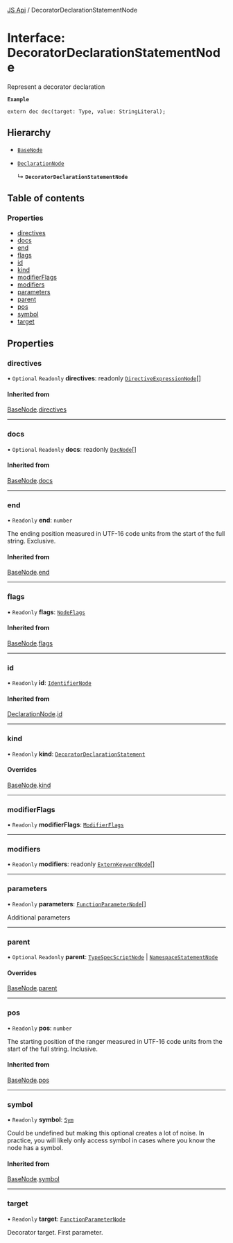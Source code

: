 [JS Api](../index.md) / DecoratorDeclarationStatementNode

# Interface: DecoratorDeclarationStatementNode

Represent a decorator declaration

**`Example`**

```typespec
extern dec doc(target: Type, value: StringLiteral);
```

## Hierarchy

- [`BaseNode`](BaseNode.md)

- [`DeclarationNode`](DeclarationNode.md)

  ↳ **`DecoratorDeclarationStatementNode`**

## Table of contents

### Properties

- [directives](DecoratorDeclarationStatementNode.md#directives)
- [docs](DecoratorDeclarationStatementNode.md#docs)
- [end](DecoratorDeclarationStatementNode.md#end)
- [flags](DecoratorDeclarationStatementNode.md#flags)
- [id](DecoratorDeclarationStatementNode.md#id)
- [kind](DecoratorDeclarationStatementNode.md#kind)
- [modifierFlags](DecoratorDeclarationStatementNode.md#modifierflags)
- [modifiers](DecoratorDeclarationStatementNode.md#modifiers)
- [parameters](DecoratorDeclarationStatementNode.md#parameters)
- [parent](DecoratorDeclarationStatementNode.md#parent)
- [pos](DecoratorDeclarationStatementNode.md#pos)
- [symbol](DecoratorDeclarationStatementNode.md#symbol)
- [target](DecoratorDeclarationStatementNode.md#target)

## Properties

### directives

• `Optional` `Readonly` **directives**: readonly [`DirectiveExpressionNode`](DirectiveExpressionNode.md)[]

#### Inherited from

[BaseNode](BaseNode.md).[directives](BaseNode.md#directives)

___

### docs

• `Optional` `Readonly` **docs**: readonly [`DocNode`](DocNode.md)[]

#### Inherited from

[BaseNode](BaseNode.md).[docs](BaseNode.md#docs)

___

### end

• `Readonly` **end**: `number`

The ending position measured in UTF-16 code units from the start of the
full string. Exclusive.

#### Inherited from

[BaseNode](BaseNode.md).[end](BaseNode.md#end)

___

### flags

• `Readonly` **flags**: [`NodeFlags`](../enums/NodeFlags.md)

#### Inherited from

[BaseNode](BaseNode.md).[flags](BaseNode.md#flags)

___

### id

• `Readonly` **id**: [`IdentifierNode`](IdentifierNode.md)

#### Inherited from

[DeclarationNode](DeclarationNode.md).[id](DeclarationNode.md#id)

___

### kind

• `Readonly` **kind**: [`DecoratorDeclarationStatement`](../enums/SyntaxKind.md#decoratordeclarationstatement)

#### Overrides

[BaseNode](BaseNode.md).[kind](BaseNode.md#kind)

___

### modifierFlags

• `Readonly` **modifierFlags**: [`ModifierFlags`](../enums/ModifierFlags.md)

___

### modifiers

• `Readonly` **modifiers**: readonly [`ExternKeywordNode`](ExternKeywordNode.md)[]

___

### parameters

• `Readonly` **parameters**: [`FunctionParameterNode`](FunctionParameterNode.md)[]

Additional parameters

___

### parent

• `Optional` `Readonly` **parent**: [`TypeSpecScriptNode`](TypeSpecScriptNode.md) \| [`NamespaceStatementNode`](NamespaceStatementNode.md)

#### Overrides

[BaseNode](BaseNode.md).[parent](BaseNode.md#parent)

___

### pos

• `Readonly` **pos**: `number`

The starting position of the ranger measured in UTF-16 code units from the
start of the full string. Inclusive.

#### Inherited from

[BaseNode](BaseNode.md).[pos](BaseNode.md#pos)

___

### symbol

• `Readonly` **symbol**: [`Sym`](Sym.md)

Could be undefined but making this optional creates a lot of noise. In practice,
you will likely only access symbol in cases where you know the node has a symbol.

#### Inherited from

[BaseNode](BaseNode.md).[symbol](BaseNode.md#symbol)

___

### target

• `Readonly` **target**: [`FunctionParameterNode`](FunctionParameterNode.md)

Decorator target. First parameter.
